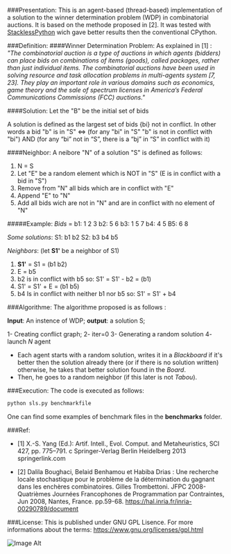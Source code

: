 ###Presentation:
This is an agent-based (thread-based) implementation of a solution to the winner determination problem (WDP) in combinatorial auctions. It is based on the methode proposed in [2]. 
It was tested with [StacklessPython](http://www.stackless.com/) wich gave better results then the conventional CPython.

###Definition:
####Winner Determination Problem:
As explained in [1] :
*"The combinatorial auction is a type of auctions in which agents (bidders) can place bids on combinations of items (goods), called packages, rather than just individual items.
The combinatorial auctions have been used in solving resource and task allocation problems in multi-agents system [7, 23]. They play an important role in various domains such as economics, game theory and the sale of spectrum licenses in America’s Federal Communications Commissions (FCC) auctions."*

####Solution:
Let the "B" be the initial set of bids

A solution is defined as the largest set of bids {bi} not in conflict. In other words a bid "b" is in "S" <=>
(for any "bi" in "S"  "b" is not in conflict with "bi")  AND  (for any “bi” not in “S”, there is a “bj” in “S” in conflict with it)

####Neighbor:
A neibore "N" of a solution "S" is defined as follows:
1) N = S
2) Let "E" be a random element which is NOT in "S" (E is in conflict with a bid in "S")
3) Remove from "N" all bids which are in conflict with "E"
4) Append "E" to "N"
5) Add all bids wich are not in "N" and are in conflict with no element of "N"


#####Example:
*Bids* =
b1:   1 2 3
b2:   5 6
b3:  1 5 7
b4:   4 5
B5:   6 8

*Some solutions*: 
S1: b1 b2 
S2: b3 b4 b5

*Neighbors*:
(let **S1'** be a neighbor of S1)
1) **S1'** = S1 = (b1 b2)
2) E = b5
3) b2 is in conflict with b5 so:
           S1' = S1' - b2 = (b1)
4) S1' = S1' + E = (b1 b5)
5) b4 Is in conflict with neither b1 nor b5 so:
           S1' = S1' + b4

###Algorithme:
The algorithme proposed is as follows : 

**Input**: An instence of WDP;
**output**: a solution S;

1- Creating conflict graph;
2- iter=0
3- Generating a random solution
4- launch *N* agent

- Each agent starts with a random solution, writes it in a *Blackboard* if it's better then the solution already there (or if there is no solution written) otherwise, he takes that better solution found in the *Board*.
- Then, he goes to a random neighbor (if this later is not *Tabou*).

###Execution:
The code is executed as follows:
```bash
python sls.py benchmarkfile
```
One can find some examples of benchmark files in the **benchmarks** folder.

###Ref: 
- [1] X.-S. Yang (Ed.): Artif. Intell., Evol. Comput. and Metaheuristics, SCI 427, pp. 775–791.
c Springer-Verlag Berlin Heidelberg 2013 springerlink.com

- [2] Dalila Boughaci, Belaid Benhamou et Habiba Drias : Une recherche locale stochastique pour le problème de la détermination du gagnant dans les enchères combinatoires. Gilles Trombettoni. JFPC 2008- Quatrièmes Journées Francophones de Programmation par Contraintes, Jun 2008, Nantes, France. pp.59-68. https://hal.inria.fr/inria-00290789/document

###License:
This is published under GNU GPL Lisence.
For more informations about the terms: https://www.gnu.org/licenses/gpl.html

![Image Alt](https://www.gnu.org/graphics/gplv3-127x51.png)

